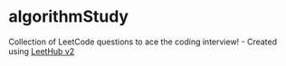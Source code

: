 # algorithmStudy
Collection of LeetCode questions to ace the coding interview! - Created using [LeetHub v2](https://github.com/arunbhardwaj/LeetHub-2.0)
